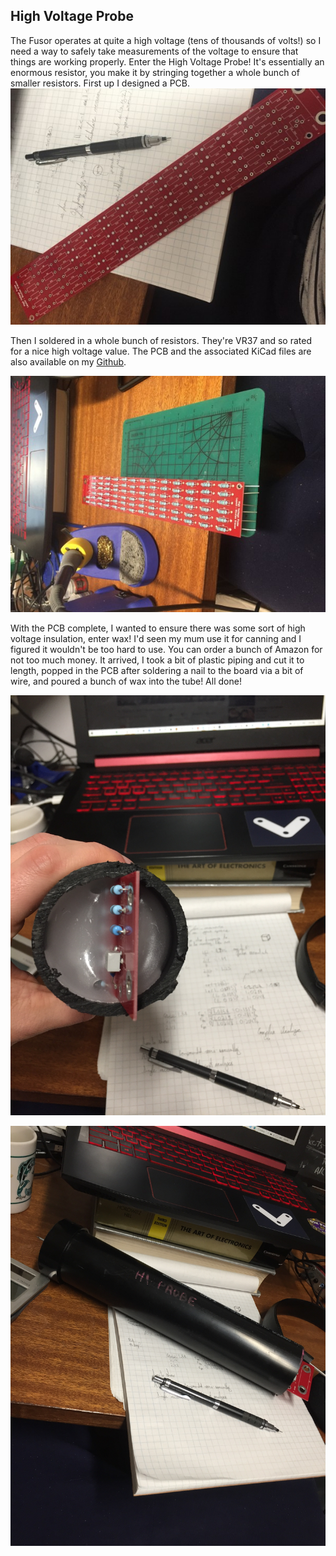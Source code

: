 ## High Voltage Probe

The Fusor operates at quite a high voltage (tens of thousands of volts!) so I need a way to safely take measurements of the voltage to ensure that things are working properly. Enter the High Voltage Probe! It's essentially an enormous resistor, you make it by stringing together a whole bunch of smaller resistors. First up I designed a PCB.
![HVPCB](https://raw.githubusercontent.com/FuzzyBunnys/HighVoltageProbe/gh-pages/IMG_1467%5B1%5D.JPG)

Then I soldered in a whole bunch of resistors. They're VR37 and so rated for a nice high voltage value. The PCB and the associated KiCad files are also available on my [Github](https://github.com/FuzzyBunnys/HighVoltageProbe).

![HVPCBComplete](https://github.com/FuzzyBunnys/HighVoltageProbe/blob/gh-pages/IMG_1470%5B1%5D.JPG)

With the PCB complete, I wanted to ensure there was some sort of high voltage insulation, enter wax! I'd seen my mum use it for canning and I figured it wouldn't be too hard to use. You can order a bunch of Amazon for not too much money. It arrived, I took a bit of plastic piping and cut it to length, popped in the PCB after soldering a nail to the board via a bit of wire, and poured a bunch of wax into the tube! All done!

![Wax](https://raw.githubusercontent.com/FuzzyBunnys/HighVoltageProbe/gh-pages/IMG_1651.JPG)

![Complete](https://raw.githubusercontent.com/FuzzyBunnys/HighVoltageProbe/gh-pages/IMG_1650.JPG)
